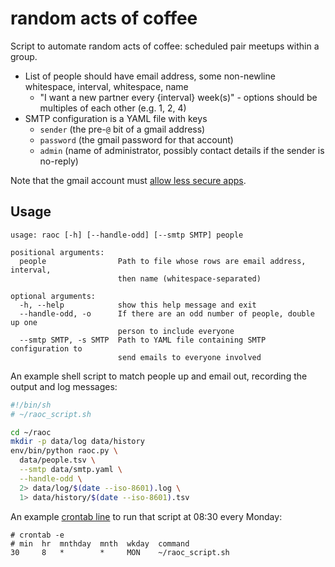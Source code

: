 # random acts of coffee

Script to automate random acts of coffee: scheduled pair meetups within a group.

- List of people should have email address, some non-newline whitespace, interval, whitespace, name
  - "I want a new partner every {interval} week(s)" - options should be multiples of each other (e.g. 1, 2, 4)
- SMTP configuration is a YAML file with keys
  - `sender` (the pre-`@` bit of a gmail address)
  - `password` (the gmail password for that account)
  - `admin` (name of administrator, possibly contact details if the sender is no-reply)

Note that the gmail account must [allow less secure apps](https://support.google.com/accounts/answer/6010255).

## Usage

```help
usage: raoc [-h] [--handle-odd] [--smtp SMTP] people

positional arguments:
  people                Path to file whose rows are email address, interval,
                        then name (whitespace-separated)

optional arguments:
  -h, --help            show this help message and exit
  --handle-odd, -o      If there are an odd number of people, double up one
                        person to include everyone
  --smtp SMTP, -s SMTP  Path to YAML file containing SMTP configuration to
                        send emails to everyone involved
```

An example shell script to match people up and email out, recording the output and log messages:

```sh
#!/bin/sh
# ~/raoc_script.sh

cd ~/raoc
mkdir -p data/log data/history
env/bin/python raoc.py \
  data/people.tsv \
  --smtp data/smtp.yaml \
  --handle-odd \
  2> data/log/$(date --iso-8601).log \
  1> data/history/$(date --iso-8601).tsv
```

An example [crontab line](https://en.wikipedia.org/wiki/Cron) to run that script at 08:30 every Monday:

```crontab
# crontab -e
# min  hr  mnthday  mnth  wkday  command
30     8   *        *     MON    ~/raoc_script.sh
```
